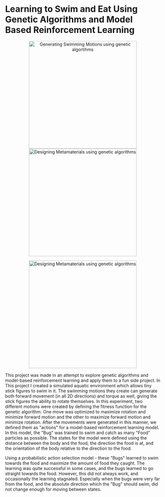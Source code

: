# Learning to Swim and Eat Using Genetic Algorithms and Model Based Reinforcement Learning




<p align="center">
    <img src=https://github.com/BjBodner/Portfolio/blob/master/Machine_Learning_and_Optimization_Projects/Learning_to_Swim_and_Eat_Using_GA_and_Model_Based_RL/Learning_To_Swim_And_Eat_Snippet1.gif width="350" title="Generating Swimming Motions using genetic algortihms">
  <img src=https://github.com/BjBodner/Portfolio/blob/master/Machine_Learning_and_Optimization_Projects/Learning_to_Swim_and_Eat_Using_GA_and_Model_Based_RL/Learning_To_Swim_And_Eat_Snippet2.gif width="350" title="Designing Metamaterials using genetic algorithms">
</p>
   
<p align="center">   
   <img src=https://github.com/BjBodner/Portfolio/blob/master/Machine_Learning_and_Optimization_Projects/Learning_to_Swim_and_Eat_Using_GA_and_Model_Based_RL/Learning_To_Swim_And_Eat_Snippet3.gif width="350" title="Designing Metamaterials using genetic algorithms">
</p>
     
   
This project was made in an attempt to explore genetic algorithms and model-based reinforcement learning and apply them to a fun side project. 
In This project I created a simulated aquatic environment which allows tiny stick figures to swim in it. The swimming motions they create can generate both forward movement (in all 2D directions) and torque as well, giving the stick figures the ability to rotate themselves. 
In this experiment, two different motions were created by defining the fitness function for the genetic algorithm. One move was optimized to maximize rotation and minimize forward motion and the other to maximize forward motion and minimize rotation.
After the movements were generated in this manner, we defined them as "actions" for a model-based reinforcement learning model. In this model, the "Bug" was trained to swim and catch as many "Food" particles as possible.
The states for the model were defined using the distance between the body and the food,
the direction the food is at, and the orientation of the body relative to the direction to the food.

Using a probabilistic action selection model - these "Bugs" learned to swim towards the food and maximize the amount of food they caught. The learning was quite successful in some cases, 
and the bugs learned to go straight towards the food. However, this did not always work, and occasionally the learning stagnated. Especially when the bugs were very far from the food, and the absolute direction which the "Bug" should swim, did not change enough for moving between states.

